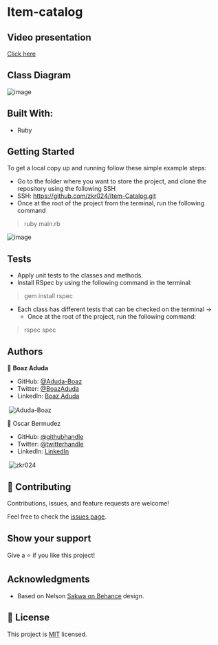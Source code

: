 # Item-catalog

## Video presentation
[Click here](https://drive.google.com/file/d/1B-XR32A_abcT0Q2f8oGe535qpxip1Vte/view?usp=sharing)

## Class Diagram
![image](https://user-images.githubusercontent.com/93548973/177593001-7c22c882-f5b9-4b2c-af62-71ad3c36627a.png)


## Built With:

- Ruby

## Getting Started

To get a local copy up and running follow these simple example steps:

- Go to the folder where you want to store the project, and clone the repository using the following SSH
- SSH: https://github.com/zkr024/Item-Catalog.git
- Once at the root of the project from the terminal, run the following command
 > ruby main.rb

![image](https://user-images.githubusercontent.com/93548973/177592075-549740ed-ac4d-4fb9-817b-24ee09260992.png)

## Tests

* Apply unit tests to the classes and methods.
* Install RSpec by using the following command in the terminal:
> gem install rspec

* Each class has different tests that can be checked on the terminal ->
  - Once at the root of the project, run the following command:
> rspec spec


## Authors

👤 **Boaz Aduda**

- GitHub: [@Aduda-Boaz](https://github.com/Aduda-Boaz)
- Twitter: [@BoazAduda](https://twitter.com/BoazAduda)
- LinkedIn: [Boaz Aduda](https://www.linkedin.com/in/boaz-aduda/)

<p>&nbsp;<img align="center" src="https://github-readme-stats.vercel.app/api?username=Aduda-Boaz&show_icons=true&locale=en" alt="Aduda-Boaz" /></p>


👤 Oscar Bermudez

- GitHub: [@githubhandle](https://github.com/zkr024)
- Twitter: [@twitterhandle](https://twitter.com/zkr024)
- LinkedIn: [LinkedIn](www.linkedin.com/in/oscar-bermudez-07908222a)

<p>&nbsp;<img align="center" src="https://github-readme-stats.vercel.app/api?username=zkr024&show_icons=true&locale=en&theme=dark" alt="zkr024" /></p>

## 🤝 Contributing

Contributions, issues, and feature requests are welcome!

Feel free to check the [issues page](../../issues/).

## Show your support

Give a ⭐️ if you like this project!

## Acknowledgments

- Based on Nelson [Sakwa on Behance](https://www.behance.net/sakwadesignstudio) design.

## 📝 License

This project is [MIT](./MIT.md) licensed.
